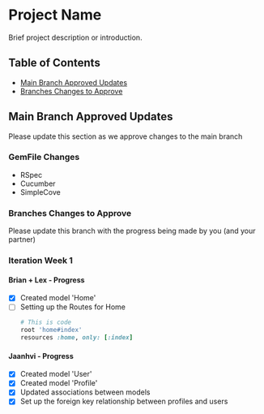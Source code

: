 # Project Name

Brief project description or introduction.

## Table of Contents

- [Main Branch Approved Updates](#main-branch-approved-updates)
- [Branches Changes to Approve](#branches-changes-to-approve)

## Main Branch Approved Updates

Please update this section as we approve changes to the main branch

### GemFile Changes

- RSpec
- Cucumber
- SimpleCove

### Branches Changes to Approve

Please update this branch with the progress being made by you (and your partner)

### Iteration Week 1

#### Brian + Lex - Progress

- [x] Created model 'Home'
- [ ] Setting up the Routes for Home
  ```ruby
  # This is code
  root 'home#index'
  resources :home, only: [:index]


#### Jaanhvi - Progress
  - [x] Created model 'User'
  - [x] Created model 'Profile'
  - [x] Updated associations between models
  - [x] Set up the foreign key relationship between profiles and users
